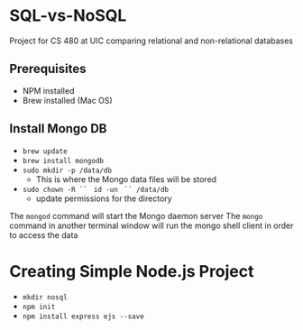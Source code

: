 # SQL-vs-NoSQL
Project for CS 480 at UIC comparing relational and non-relational databases

## Prerequisites
* NPM installed
* Brew installed (Mac OS)

## Install Mongo DB
* `brew update`
* `brew install mongodb`
* `sudo mkdir -p /data/db`
    * This is where the Mongo data files will be stored
* `sudo chown -R `` ` ``id -un`` ` `` /data/db`
    * update permissions for the directory

The `mongod` command will start the Mongo daemon server
The `mongo` command in another terminal window will run the mongo 
shell client in order to access the data

# Creating Simple Node.js Project
* `mkdir nosql`
* `npm init`
* `npm install express ejs --save`
